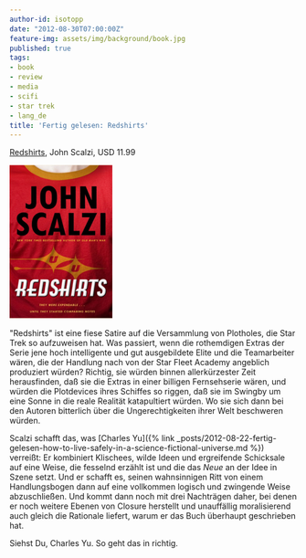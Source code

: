 ```yaml
---
author-id: isotopp
date: "2012-08-30T07:00:00Z"
feature-img: assets/img/background/book.jpg
published: true
tags:
- book
- review
- media
- scifi
- star trek
- lang_de
title: 'Fertig gelesen: Redshirts'
---
```

[Redshirts](http://www.amazon.com/Redshirts-Novel-Three-Codas-ebook/dp/B0079XPUOW),
John Scalzi, USD 11.99

![Scalzi: Redshirts](/uploads/redshirts.png)

"Redshirts" ist eine fiese Satire auf die Versammlung von Plotholes, die
Star Trek so aufzuweisen hat.  Was passiert, wenn die rothemdigen Extras der
Serie jene hoch intelligente und gut ausgebildete Elite und die Teamarbeiter
wären, die der Handlung nach von der Star Fleet Academy angeblich produziert
würden?  Richtig, sie würden binnen allerkürzester Zeit herausfinden, daß
sie die Extras in einer billigen Fernsehserie wären, und würden die
Plotdevices ihres Schiffes so riggen, daß sie im Swingby um eine Sonne in
die reale Realität katapultiert würden.  Wo sie sich dann bei den Autoren
bitterlich über die Ungerechtigkeiten ihrer Welt beschweren würden.

Scalzi schafft das, was [Charles Yu]({% link _posts/2012-08-22-fertig-gelesen-how-to-live-safely-in-a-science-fictional-universe.md %})
verreißt: Er kombiniert Klischees, wilde Ideen und ergreifende Schicksale
auf eine Weise, die fesselnd erzählt ist und die das _Neue_ an der Idee in
Szene setzt.  Und er schafft es, seinen wahnsinnigen Ritt von einem
Handlungsbogen dann auf eine vollkommen logisch und zwingende Weise
abzuschließen.  Und kommt dann noch mit drei Nachträgen daher, bei denen er
noch weitere Ebenen von Closure herstellt und unauffällig moralisierend auch
gleich die Rationale liefert, warum er das Buch überhaupt geschrieben hat.

Siehst Du, Charles Yu.  So geht das in richtig.
